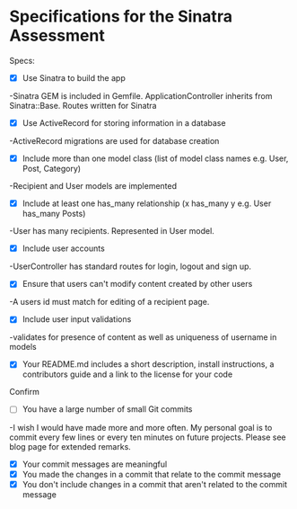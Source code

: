 
# Specifications for the Sinatra Assessment

Specs:
- [x] Use Sinatra to build the app

-Sinatra GEM is included in Gemfile. ApplicationController inherits from Sinatra::Base. Routes written for Sinatra

- [x] Use ActiveRecord for storing information in a database

-ActiveRecord migrations are used for database creation

- [x] Include more than one model class (list of model class names e.g. User, Post, Category)

-Recipient and User models are implemented

- [x] Include at least one has_many relationship (x has_many y e.g. User has_many Posts)

-User has many recipients.  Represented in User model.
  
- [x] Include user accounts

-UserController has standard routes for login, logout and sign up.

- [x] Ensure that users can't modify content created by other users

-A users id must match for editing of a recipient page.

- [x] Include user input validations

-validates for presence of content as well as uniqueness of username in models

- [x] Your README.md includes a short description, install instructions, a contributors guide and a link to the license for your code

Confirm

- [ ] You have a large number of small Git commits

-I wish I would have made more and more often.  My personal goal is to commit every few lines or every ten minutes on future projects. Please see blog page for extended remarks.

- [x] Your commit messages are meaningful
- [x] You made the changes in a commit that relate to the commit message
- [x] You don't include changes in a commit that aren't related to the commit message
